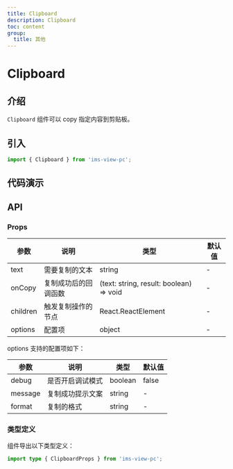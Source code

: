 ```yaml
---
title: Clipboard
description: Clipboard
toc: content
group:
  title: 其他
---
```


# Clipboard

## 介绍

`Clipboard` 组件可以 copy 指定内容到剪贴板。

## 引入

```js
import { Clipboard } from 'ims-view-pc';
```

## 代码演示

<code src='./demo/index.tsx'></code>

## API

### Props

| 参数     | 说明                 | 类型                                    | 默认值 |
| -------- | -------------------- | --------------------------------------- | ------ |
| text     | 需要复制的文本       | string                                  | -      |
| onCopy   | 复制成功后的回调函数 | (text: string, result: boolean) => void | -      |
| children | 触发复制操作的节点   | React.ReactElement                      | -      |
| options  | 配置项               | object                                  | -      |

options 支持的配置项如下：

| 参数    | 说明             | 类型    | 默认值 |
| ------- | ---------------- | ------- | ------ |
| debug   | 是否开启调试模式 | boolean | false  |
| message | 复制成功提示文案 | string  | -      |
| format  | 复制的格式       | string  | -      |

### 类型定义

组件导出以下类型定义：

```ts
import type { ClipboardProps } from 'ims-view-pc';
```
